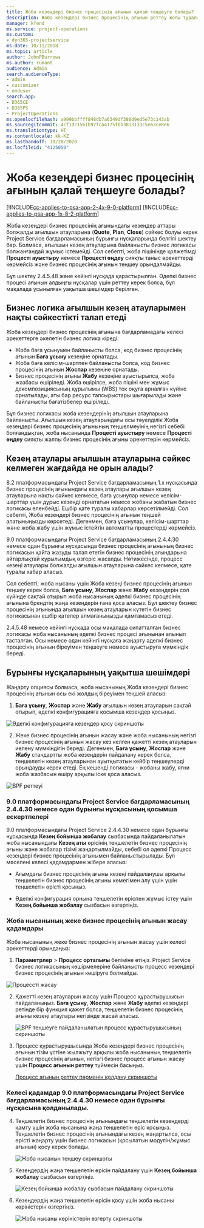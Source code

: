 ```yaml
---
title: Жоба кезеңдері бизнес процесінің ағынын қалай теңшеуге болады?
description: Жоба кезеңдері бизнес процесінің ағынын реттеу жолы туралы жалпы ақпарат.
manager: kfend
ms.service: project-operations
ms.custom:
- dyn365-projectservice
ms.date: 10/11/2018
ms.topic: article
author: JohnPBurrows
ms.author: rumant
audience: Admin
search.audienceType:
- admin
- customizer
- enduser
search.app:
- D365CE
- D365PS
- ProjectOperations
ms.openlocfilehash: a999bbffff848db7a6349df380d9ed5e73c143ab
ms.sourcegitcommit: 4cf1dc1561b92fca4175f0b3813133c5e63ce8e6
ms.translationtype: HT
ms.contentlocale: kk-KZ
ms.lasthandoff: 10/28/2020
ms.locfileid: "4125050"
---
```

# <a name="how-do-i-customize-the-project-stages-business-process-flow"></a>Жоба кезеңдері бизнес процесінің ағынын қалай теңшеуге болады?
[!INCLUDE[cc-applies-to-psa-app-2-4x-9-0-platform](../includes/cc-applies-to-psa-app-2-4x-9-0-platform.md)]
[!INCLUDE[cc-applies-to-psa-app-1x-8-2-platform](../includes/cc-applies-to-psa-app-1x-8-2-platform.md)]

Жоба кезеңдері бизнес процесінің ағынындағы кезеңдер аттары болжалды ағылшын атауларына (**Quote**, **Plan**, **Close**) сәйкес болуы керек Project Service бағдарламасының бұрынғы нұсқаларында белгілі шектеу бар. Болмаса, ағылшын кезең атауларына байланысты бизнес логикасы болжанғандай жұмыс істемейді. Сол себепті, жоба пішінінде қолжетімді **Процесті ауыстыру** немесе **Процесті өңдеу** сияқты таныс әрекеттерді көрмейсіз және бизнес процесінің ағынын теңшеу орындалмайды. 

Бұл шектеу 2.4.5.48 және кейінгі нұсқада қарастырылған. Әдепкі бизнес процесі ағынын алдыңғы нұсқалар үшін реттеу керек болса, бұл мақалада ұсынылған уақытша шешімдер берілген.  

## <a name="business-logic-requires-an-exact-match-with-english-stage-names"></a>Бизнес логика ағылшын кезең атауларымен нақты сәйкестікті талап етеді

Жоба кезеңдері бизнес процесінің ағынына бағдарламадағы келесі әрекеттерге әкелетін бизнес логика кіреді:
- Жоба баға ұсынумен байланысты болса, код бизнес процесінің ағынын **Баға ұсыну** кезеңіне орнатады.
- Жоба баға келісім-шартпен байланысты болса, код бизнес процесінің ағынын **Жоспар** кезеңіне орнатады.
- Бизнес процесінің ағыны **Жабу** кезеңіне ауыстырылса, жоба жазбасы өшіріледі. Жоба өшірілсе, жоба пішіні мен жұмыс декомпозициясының құрылымы (WBS) тек оқуға арналған күйіне орнатылады, аты бар ресурс тапсырыстары шығарылады және байланысты бағатізбелер өшіріледі.

Бұл бизнес логикасы жоба кезеңдерінің ағылшын атауларына байланысты. Ағылшын кезең атауларындағы осы тәуелділік Жоба кезеңдері бизнес процесінің ағынының теңшелмеуінің негізгі себебі болғандықтан, жоба нысанында **Процесті ауыстыру** немесе **Процесті өңдеу** сияқты жалпы бизнес процесінің ағыны әрекеттерін көрмейсіз.

## <a name="what-happens-if-the-stage-names-dont-match-the-english-names"></a>Кезең атаулары ағылшын атауларына сәйкес келмеген жағдайда не орын алады?

8.2 платформасындағы Project Service бағдарламасының 1.x нұсқасында бизнес процесінің ағынындағы кезең атаулары ағылшын кезең атауларына нақты сәйкес келмесе, баға ұсынулар немесе келісім-шарттар үшін дұрыс кезеңді орнататын немесе жобаны жабатын бизнес логикасы еленбейді. Ешбір қате туралы хабарлар көрсетілмейді. Сол себепті, Жоба кезеңдері бизнес процесінің ағынын теңшей алатыныңызды көрсетеді. Дегенмен, баға ұсынулар, келісім-шарттар және жоба жабу үшін жұмыс істейтін автоматты процестерді көрмейсіз.

9.0 платформасындағы Project Service бағдарламасының 2.4.4.30 немесе одан бұрынғы нұсқасында бизнес процесінің ағынының бизнес логикасын қайта жазуды талап ететін бизнес процесінің ағындарына айтарлықтай құрылымдық өзгеріс жасалды. Нәтижесінде, процесс кезеңі атаулары болжалды ағылшын атауларына сәйкес келмесе, қате туралы хабар аласыз. 

Сол себепті, жоба нысаны үшін Жоба кезеңі бизнес процесінің ағынын теңшеу керек болса, **Баға ұсыну**, **Жоспар** және **Жабу** кезеңдерін сол күйінде сақтай отырып жоба нысанының әдепкі бизнес процесінің ағынына брендтің жаңа кезеңдерін ғана қоса аласыз. Бұл шектеу бизнес процесінің ағынында ағылшын кезең атауларын күтетін бизнес логикасынан ешбір қателер алмағаныңызды қамтамасыз етеді.

2.4.5.48 немесе кейінгі нұсқада осы мақалада сипатталған бизнес логикасы жоба нысанының әдепкі бизнес процесі ағынынан алынып тасталған. Осы немесе одан кейінгі нұсқаға жаңарту әдепкі бизнес процесінің ағынын біреуімен теңшеуге немесе ауыстыруға мүмкіндік береді. 

## <a name="workarounds-for-earlier-versions"></a>Бұрынғы нұсқаларының уақытша шешімдері

Жаңарту опциясы болмаса, жоба нысанының Жоба кезеңдері бизнес процесінің ағынын осы екі жолдың біреуімен теңшей аласыз:

1. **Баға ұсыну**, **Жоспар** және **Жабу** ағылшын кезең атауларын сақтай отырып, әдепкі конфигурацияға қосымша кезеңдер қосыңыз.


![Әдепкі конфигурацияға кезеңдер қосу скриншоты](media/FAQ-Customize-BPF-1.png)
 
2. Жеке бизнес процесінің ағынын жасау және жоба нысанының негізгі бизнес процесінің ағынын жасау кез келген қажетті кезең атауларын иелену мүмкіндігін береді. Дегенмен, **Баға ұсыну**, **Жоспар** және **Жабу** стандартты жоба кезеңдерін пайдалану керек болса, теңшелетін кезең атауларынан ауытқытатын кейбір теңшеулерді орындауды керек етеді. Ең кешенді логикасы - жобаны жабу, яғни жоба жазбасын өшіру арқылы іске қоса аласыз.

![BPF реттеуі](media/FAQ-Customize-BPF-2.png)

### <a name="additional-considerations-for-project-service-app-version-24430-or-earlier-on-platform-90"></a>9.0 платформасындағы Project Service бағдарламасының 2.4.4.30 немесе одан бұрынғы нұсқасының қосымша ескертпелері

9.0 платформасындағы Project Service 2.4.4.30 немесе одан бұрынғы нұсқасында **Кезең бойынша жобалау** сызбасында пайдаланылатын жоба нысанындағы **Кезең аты** өрісінің теңшелетін бизнес процесінің ағыны және жобалар тізімі жаңартылмайды, себебі ол әдепкі Процесс кезеңдері бизнес процесінің ағынымен байланыстырылады. Бұл мәселені келесі қадамдармен жібере аласыз:

- Ағымдағы бизнес процесінің ағыны кезеңі пайдаланушы арқылы теңшелетін бизнес процесінің ағыны көмегімен алу үшін үшін теңшелетін өрісті қосыңыз.

- Әдепкі конфигурация орнына теңшелетін өріспен жұмыс істеу үшін **Кезең бойынша жобалау** сызбасын өзгертіңіз.

### <a name="steps-to-create-your-own-business-process-flow-for-the-project-entity"></a>Жоба нысанының жеке бизнес процесінің ағынын жасау қадамдары

Жоба нысанының жеке бизнес процесінің ағынын жасау үшін келесі әрекеттерді орындаңыз:

1. **Параметрлер** > **Процесс орталығы** бөліміне өтіңіз. Project Service бизнес логикасының көшірмелеріне байланысты процесс кезеңдері бизнес процесінің ағынын көшіруге болмайды.

  ![Процессті жасау](media/FAQ-Customize-BPF-3.png)

2. Қажетті кезең атауларын жасау үшін Процесс құрастырушысын пайдаланыңыз. **Баға ұсыну**, **Жоспар** және **Жабу** әдепкі кезеңдері ретінде бір функция қажет болса, теңшелетін бизнес процесінің ағыны кезеңі атаулары негізінде жасай аласыз.

   ![BPF теңшеуге пайдаланылатын процесс құрастырушысының скриншоты](media/FAQ-Customize-BPF-4.png) 

3. Процесс құрастырушысында Жоба кезеңдері бизнес процесінің ағынын тізім үстіне жылжыту арқылы жоба нысанының теңшелетін бизнес процесінің ағынын, негізгі бизнес процесс ағынын жасау үшін **Процесс ағынын реттеу** түймесін басыңыз.


   [Процесс ағынын реттеу пәрменін қолдану скриншоты](media/FAQ-Customize-BPF-5-720.png)

### <a name="the-following-steps-apply-to-project-service-app-24430-or-earlier-on-the-90-platform"></a>Келесі қадамдар 9.0 платформасындағы Project Service бағдарламасының 2.4.4.30 немесе одан бұрынғы нұсқасына қолданылады.

4. Теңшелетін бизнес процесінің ағынындағы теңшелетін кезеңдерді қамту үшін жоба нысанына жаңа теңшелетін өріс қосыңыз. Теңшелетін бизнес процесінің ағынындағы кезең жаңартылса, осы өрісті жаңарту үшін бизнес логикасын (қосылатын модулін/жұмыс ағынын) қосу керек болады.

   ![Жоба нысанын теңшеу скриншоты](media/FAQ-Customize-BPF-6-720.png)

5. Кезеңдердің жаңа теңшелетін өрісін пайдалану үшін **Кезең бойынша жобалау** сызбасын өзгертіңіз.

   ![Кезең бойынша жобалау сызбасын пайдалану скриншоты](media/FAQ-Customize-BPF-7-720.png)

6. Кезеңдердің жаңа теңшелетін өрісін қосу үшін жоба нысаны көріністерін өзгертіңіз.

   ![Жоба нысаны көріністерін өзгерту скриншоты](media/FAQ-Customize-BPF-8-720.png)

